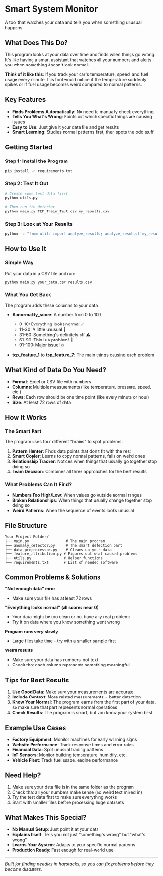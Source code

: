 # Smart System Monitor

A tool that watches your data and tells you when something unusual happens.

## What Does This Do?

This program looks at your data over time and finds when things go wrong. It's like having a smart assistant that watches all your numbers and alerts you when something doesn't look normal.

**Think of it like this**: If you track your car's temperature, speed, and fuel usage every minute, this tool would notice if the temperature suddenly spikes or if fuel usage becomes weird compared to normal patterns.

## Key Features

- **Finds Problems Automatically**: No need to manually check everything
- **Tells You What's Wrong**: Points out which specific things are causing issues
- **Easy to Use**: Just give it your data file and get results
- **Smart Learning**: Studies normal patterns first, then spots the odd stuff

## Getting Started

### Step 1: Install the Program
```bash
pip install -r requirements.txt
```

### Step 2: Test It Out
```bash
# Create some test data first
python utils.py

# Then run the detector
python main.py TEP_Train_Test.csv my_results.csv
```

### Step 3: Look at Your Results
```bash
python -c "from utils import analyze_results; analyze_results('my_results.csv')"
```

## How to Use It

### Simple Way
Put your data in a CSV file and run:
```bash
python main.py your_data.csv results.csv
```

### What You Get Back
The program adds these columns to your data:

- **Abnormality_score**: A number from 0 to 100
  - 0-10: Everything looks normal ✅
  - 11-30: A little unusual 🤔
  - 31-60: Something's definitely off ⚠️
  - 61-90: This is a problem! 🚨
  - 91-100: Major issue! 🔥

- **top_feature_1** to **top_feature_7**: The main things causing each problem

## What Kind of Data Do You Need?

- **Format**: Excel or CSV file with numbers
- **Columns**: Multiple measurements (like temperature, pressure, speed, etc.)
- **Rows**: Each row should be one time point (like every minute or hour)
- **Size**: At least 72 rows of data

## How It Works

### The Smart Part
The program uses four different "brains" to spot problems:

1. **Pattern Hunter**: Finds data points that don't fit with the rest
2. **Smart Copier**: Learns to copy normal patterns, fails on weird ones  
3. **Relationship Tracker**: Notices when things that usually go together stop doing so
4. **Team Decision**: Combines all three approaches for the best results

### What Problems Can It Find?

- **Numbers Too High/Low**: When values go outside normal ranges
- **Broken Relationships**: When things that usually change together stop doing so
- **Weird Patterns**: When the sequence of events looks unusual

## File Structure

```
Your Project Folder/
├── main.py                 # The main program
├── anomaly_detector.py     # The smart detection part
├── data_preprocessor.py    # Cleans up your data
├── feature_attribution.py # Figures out what caused problems
├── utils.py               # Helper functions
└── requirements.txt       # List of needed software
```

## Common Problems & Solutions

**"Not enough data" error**
- Make sure your file has at least 72 rows

**"Everything looks normal" (all scores near 0)**
- Your data might be too clean or not have any real problems
- Try it on data where you know something went wrong

**Program runs very slowly**
- Large files take time - try with a smaller sample first

**Weird results**
- Make sure your data has numbers, not text
- Check that each column represents something meaningful

## Tips for Best Results

1. **Use Good Data**: Make sure your measurements are accurate
2. **Include Context**: More related measurements = better detection
3. **Know Your Normal**: The program learns from the first part of your data, so make sure that part represents normal operations
4. **Check Results**: The program is smart, but you know your system best

## Example Use Cases

- **Factory Equipment**: Monitor machines for early warning signs
- **Website Performance**: Track response times and error rates
- **Financial Data**: Spot unusual trading patterns
- **IoT Sensors**: Monitor building temperature, humidity, etc.
- **Vehicle Fleet**: Track fuel usage, engine performance

## Need Help?

1. Make sure your data file is in the same folder as the program
2. Check that all your numbers make sense (no weird text mixed in)
3. Try the test data first to make sure everything works
4. Start with smaller files before processing huge datasets

## What Makes This Special?

- **No Manual Setup**: Just point it at your data
- **Explains Itself**: Tells you not just "something's wrong" but "what's wrong"
- **Learns Your System**: Adapts to your specific normal patterns
- **Production Ready**: Fast enough for real-world use

---

*Built for finding needles in haystacks, so you can fix problems before they become disasters.*
